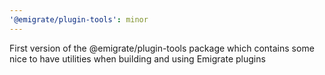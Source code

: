 ```yaml
---
'@emigrate/plugin-tools': minor
---
```


First version of the @emigrate/plugin-tools package which contains some nice to have utilities when building and using Emigrate plugins
